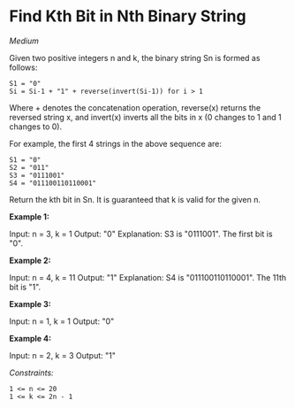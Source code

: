 # Find Kth Bit in Nth Binary String
*Medium*

Given two positive integers n and k, the binary string  Sn is formed as follows:

    S1 = "0"
    Si = Si-1 + "1" + reverse(invert(Si-1)) for i > 1

Where + denotes the concatenation operation, reverse(x) returns the reversed string x, and invert(x) inverts all the bits in x (0 changes to 1 and 1 changes to 0).

For example, the first 4 strings in the above sequence are:

    S1 = "0"
    S2 = "011"
    S3 = "0111001"
    S4 = "011100110110001"

Return the kth bit in Sn. It is guaranteed that k is valid for the given n.

 
**Example 1:**

Input: n = 3, k = 1
Output: "0"
Explanation: S3 is "0111001". The first bit is "0".

**Example 2:**

Input: n = 4, k = 11
Output: "1"
Explanation: S4 is "011100110110001". The 11th bit is "1".

**Example 3:**

Input: n = 1, k = 1
Output: "0"

**Example 4:**

Input: n = 2, k = 3
Output: "1"
 

*Constraints:*

    1 <= n <= 20
    1 <= k <= 2n - 1
